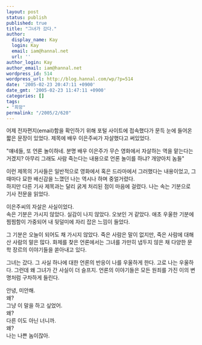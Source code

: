 ```yaml
---
layout: post
status: publish
published: true
title: "그녀가 갔다."
author:
  display_name: Kay
  login: Kay
  email: iam@hannal.net
  url: ''
author_login: Kay
author_email: iam@hannal.net
wordpress_id: 514
wordpress_url: http://blog.hannal.com/wp/?p=514
date: '2005-02-23 20:47:11 +0900'
date_gmt: '2005-02-23 11:47:11 +0900'
categories: []
tags:
- "희망"
permalink: "/2005/2/620"
---
```

<p>어제 전자편지(email)함을 확인하기 위해 포털 사이트에 접속했다가 문득 눈에 들어온 짧은 문장이 있었다. 제목에 배우 이은주씨가 자살했다고 써있었다.</p>
<p>"얘네들, 또 언론 놀이하네. 분명 배우 이은주가 무슨 영화에서 자살하는 역을 맡는다는 거겠지? 아무리 그래도 사람 죽는다는 내용으로 언론 놀이를 하냐? 개양아치 놈들"</p>
<p>이런 제목의 기사들은 일반적으로 영화에서 혹은 드라마에서 그러했다는 내용이었고, 그때마다 묘한 배신감을 느꼈던 나는 역시나 하며 중얼거렸다.<br />
하지만 다른 기사 제목과는 달리 굵게 처리된 점이 마음에 걸렸다. 나는 속는 기분으로 기사 전문을 읽었다.</p>
<p>이은주씨의 자살은 사실이었다.<br />
속은 기분은 가시지 않았다. 실감이 나지 않았다. 오보인 거 같았다. 애초 우울한 기분에 찜찜함이 가중되어 내 뒷덜미에 자리 잡은 느낌이 들었다.</p>
<p>그 기분은 오늘이 되어도 채 가시지 않았다. 죽은 사람은 말이 없지만, 죽은 사람에 대해 산 사람의 말은 많다. 화제를 찾은 언론에서는 그녀를 가만히 냅두지 않은 채 다양한 문학 장르의 이야기들을 쏟아내고 있다.</p>
<p>그녀는 갔다. 그 사실 하나에 대한 언론의 반응이 나를 우울하게 한다. 고로 나는 우울하다. 그런데 왜 그녀가 간 사실이 더 슬프지. 언론의 이야기들은 모든 원죄를 가진 이의 변명처럼 구차하게 들린다.</p>
<p>안녕, 미안해.<br />
왜?<br />
그냥 이 말을 하고 싶었어.<br />
왜?<br />
다른 이도 아닌 너니까.<br />
왜?<br />
나는 나쁜 놈이잖아.</p>
